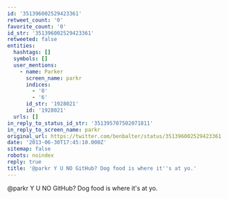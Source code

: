 ```yaml
---
id: '351396002529423361'
retweet_count: '0'
favorite_count: '0'
id_str: '351396002529423361'
retweeted: false
entities:
  hashtags: []
  symbols: []
  user_mentions:
    - name: Parker
      screen_name: parkr
      indices:
        - '0'
        - '6'
      id_str: '1928021'
      id: '1928021'
  urls: []
in_reply_to_status_id_str: '351395707502071811'
in_reply_to_screen_name: parkr
original_url: https://twitter.com/benbalter/status/351396002529423361
date: '2013-06-30T17:45:10.000Z'
sitemap: false
robots: noindex
reply: true
title: '@parkr Y U NO GitHub? Dog food is where it''s at yo.'
---
```


@parkr Y U NO GitHub? Dog food is where it's at yo.